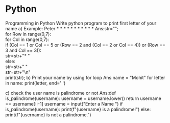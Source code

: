 # Python
Programming in Python
Write python program to print first letter of your name 
a) Example: Peter
               *      *
               *             *
               *              *
               *      *
               *
               *
               *
Ans:str="";    
for Row in range(0,7):    
    for Col in range(0,7):     
        if (Col == 1 or Col == 5 or (Row == 2 and (Col == 2 or Col == 4)) or (Row == 3 and Col == 3)):  
            str=str+"* "    
        else:      
            str=str+"  "    
    str=str+"\n"    
print(str);
b) Print your name by using for loop
Ans:name = "Mohit"
for letter in name:
    print(letter, end=' ')

c) check the user name is palindrome or not
Ans:def is_palindrome(username):
    username = username.lower()
    return username == username[::-1]
username = input("Enter a Name ")
if is_palindrome(username):
    print(f"{username} is a palindrome!")
else:
    print(f"{username} is not a palindrome.")
